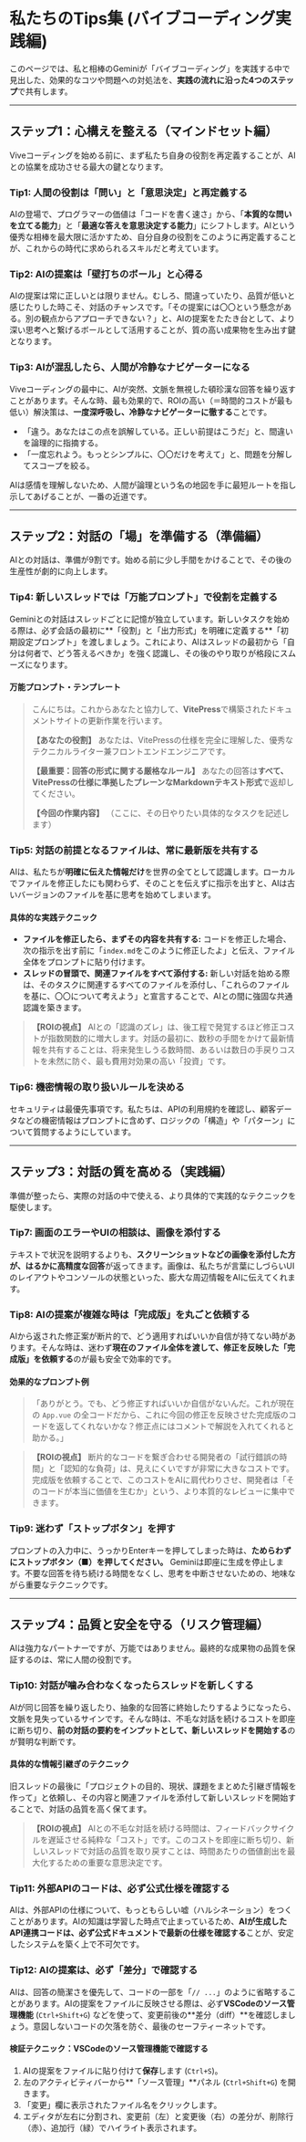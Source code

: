 # 私たちのTips集 (バイブコーディング実践編)

このページでは、私と相棒のGeminiが「バイブコーディング」を実践する中で見出した、効果的なコツや問題への対処法を、**実践の流れに沿った4つのステップ**で共有します。

---

## ステップ1：心構えを整える（マインドセット編）

Viveコーディングを始める前に、まず私たち自身の役割を再定義することが、AIとの協業を成功させる最大の鍵となります。

### Tip1: 人間の役割は「問い」と「意思決定」と再定義する

AIの登場で、プログラマーの価値は「コードを書く速さ」から、「**本質的な問いを立てる能力**」と「**最適な答えを意思決定する能力**」にシフトします。AIという優秀な相棒を最大限に活かすため、自分自身の役割をこのように再定義することが、これからの時代に求められるスキルだと考えています。

### Tip2: AIの提案は「壁打ちのボール」と心得る

AIの提案は常に正しいとは限りません。むしろ、間違っていたり、品質が低いと感じたりした時こそ、対話のチャンスです。「その提案には〇〇という懸念がある。別の観点からアプローチできない？」と、AIの提案をたたき台として、より深い思考へと繋げるボールとして活用することが、質の高い成果物を生み出す鍵となります。

### Tip3: AIが混乱したら、人間が冷静なナビゲーターになる

Viveコーディングの最中に、AIが突然、文脈を無視した頓珍漢な回答を繰り返すことがあります。そんな時、最も効果的で、ROIの高い（＝時間的コストが最も低い）解決策は、**一度深呼吸し、冷静なナビゲーターに徹する**ことです。

-   「違う。あなたはこの点を誤解している。正しい前提はこうだ」と、間違いを論理的に指摘する。
-   「一度忘れよう。もっとシンプルに、〇〇だけを考えて」と、問題を分解してスコープを絞る。

AIは感情を理解しないため、人間が論理という名の地図を手に最短ルートを指し示してあげることが、一番の近道です。

---

## ステップ2：対話の「場」を準備する（準備編）

AIとの対話は、準備が9割です。始める前に少し手間をかけることで、その後の生産性が劇的に向上します。

### Tip4: 新しいスレッドでは「万能プロンプト」で役割を定義する

Geminiとの対話はスレッドごとに記憶が独立しています。新しいタスクを始める際は、必ず会話の最初に**「役割」と「出力形式」を明確に定義する**「初期設定プロンプト」を渡しましょう。これにより、AIはスレッドの最初から「自分は何者で、どう答えるべきか」を強く認識し、その後のやり取りが格段にスムーズになります。

#### **万能プロンプト・テンプレート**
> こんにちは。これからあなたと協力して、**VitePress**で構築されたドキュメントサイトの更新作業を行います。
>
> **【あなたの役割】**
> あなたは、VitePressの仕様を完全に理解した、優秀なテクニカルライター兼フロントエンドエンジニアです。
>
> **【最重要：回答の形式に関する厳格なルール】**
> あなたの回答は**すべて、VitePressの仕様に準拠したプレーンなMarkdownテキスト形式**で返却してください。
>
> **【今回の作業内容】**
> （ここに、その日やりたい具体的なタスクを記述します）

### Tip5: 対話の前提となるファイルは、常に最新版を共有する

AIは、私たちが**明確に伝えた情報だけ**を世界の全てとして認識します。ローカルでファイルを修正したにも関わらず、そのことを伝えずに指示を出すと、AIは古いバージョンのファイルを基に思考を始めてしまいます。

#### **具体的な実践テクニック**
- **ファイルを修正したら、まずその内容を共有する:** コードを修正した場合、次の指示を出す前に「`index.md`をこのように修正したよ」と伝え、ファイル全体をプロンプトに貼り付けます。
- **スレッドの冒頭で、関連ファイルをすべて添付する:** 新しい対話を始める際は、そのタスクに関連するすべてのファイルを添付し、「これらのファイルを基に、〇〇について考えよう」と宣言することで、AIとの間に強固な共通認識を築きます。

> **【ROIの視点】**
> AIとの「認識のズレ」は、後工程で発覚するほど修正コストが指数関数的に増大します。対話の最初に、数秒の手間をかけて最新情報を共有することは、将来発生しうる数時間、あるいは数日の手戻りコストを未然に防ぐ、最も費用対効果の高い「投資」です。

### Tip6: 機密情報の取り扱いルールを決める

セキュリティは最優先事項です。私たちは、APIの利用規約を確認し、顧客データなどの機密情報はプロンプトに含めず、ロジックの「構造」や「パターン」について質問するようにしています。

---

## ステップ3：対話の質を高める（実践編）

準備が整ったら、実際の対話の中で使える、より具体的で実践的なテクニックを駆使します。

### Tip7: 画面のエラーやUIの相談は、画像を添付する

テキストで状況を説明するよりも、**スクリーンショットなどの画像を添付した方が、はるかに高精度な回答**が返ってきます。画像は、私たちが言葉にしづらいUIのレイアウトやコンソールの状態といった、膨大な周辺情報をAIに伝えてくれます。

### Tip8: AIの提案が複雑な時は「完成版」を丸ごと依頼する

AIから返された修正案が断片的で、どう適用すればいいか自信が持てない時があります。そんな時は、迷わず**現在のファイル全体を渡して、修正を反映した「完成版」を依頼する**のが最も安全で効率的です。

#### **効果的なプロンプト例**
> 「ありがとう。でも、どう修正すればいいか自信がないんだ。これが現在の `App.vue` の全コードだから、これに今回の修正を反映させた完成版のコードを返してくれないかな？修正点にはコメントで解説を入れてくれると助かる。」

> **【ROIの視点】**
> 断片的なコードを繋ぎ合わせる開発者の「試行錯誤の時間」と「認知的な負荷」は、見えにくいですが非常に大きなコストです。完成版を依頼することで、このコストをAIに肩代わりさせ、開発者は「そのコードが本当に価値を生むか」という、より本質的なレビューに集中できます。

### Tip9: 迷わず「ストップボタン」を押す

プロンプトの入力中に、うっかりEnterキーを押してしまった時は、**ためらわずにストップボタン（■）を押してください。** Geminiは即座に生成を停止します。不要な回答を待ち続ける時間をなくし、思考を中断させないための、地味ながら重要なテクニックです。

---

## ステップ4：品質と安全を守る（リスク管理編）

AIは強力なパートナーですが、万能ではありません。最終的な成果物の品質を保証するのは、常に人間の役割です。

### Tip10: 対話が噛み合わなくなったらスレッドを新しくする

AIが同じ回答を繰り返したり、抽象的な回答に終始したりするようになったら、文脈を見失っているサインです。そんな時は、不毛な対話を続けるコストを即座に断ち切り、**前の対話の要約をインプットとして、新しいスレッドを開始する**のが賢明な判断です。

#### **具体的な情報引継ぎのテクニック**
旧スレッドの最後に「プロジェクトの目的、現状、課題をまとめた引継ぎ情報を作って」と依頼し、その内容と関連ファイルを添付して新しいスレッドを開始することで、対話の品質を高く保てます。

> **【ROIの視点】**
> AIとの不毛な対話を続ける時間は、フィードバックサイクルを遅延させる純粋な「コスト」です。このコストを即座に断ち切り、新しいスレッドで対話の品質を取り戻すことは、時間あたりの価値創出を最大化するための重要な意思決定です。

### Tip11: 外部APIのコードは、必ず公式仕様を確認する

AIは、外部APIの仕様について、もっともらしい嘘（ハルシネーション）をつくことがあります。AIの知識は学習した時点で止まっているため、**AIが生成したAPI連携コードは、必ず公式ドキュメントで最新の仕様を確認する**ことが、安定したシステムを築く上で不可欠です。

### Tip12: AIの提案は、必ず「差分」で確認する

AIは、回答の簡潔さを優先して、コードの一部を「`// ...`」のように省略することがあります。AIの提案をファイルに反映させる際は、必ず**VSCodeのソース管理機能** (`Ctrl+Shift+G`) などを使って、変更前後の**差分（diff）**を確認しましょう。意図しないコードの欠落を防ぐ、最後のセーフティーネットです。

#### **検証テクニック：VSCodeのソース管理機能で確認する**
1.  AIの提案をファイルに貼り付けて**保存**します (`Ctrl+S`)。
2.  左のアクティビティバーから**「ソース管理」**パネル (`Ctrl+Shift+G`) を開きます。
3.  「変更」欄に表示されたファイル名をクリックします。
4.  エディタが左右に分割され、変更前（左）と変更後（右）の差分が、削除行（赤）、追加行（緑）でハイライト表示されます。